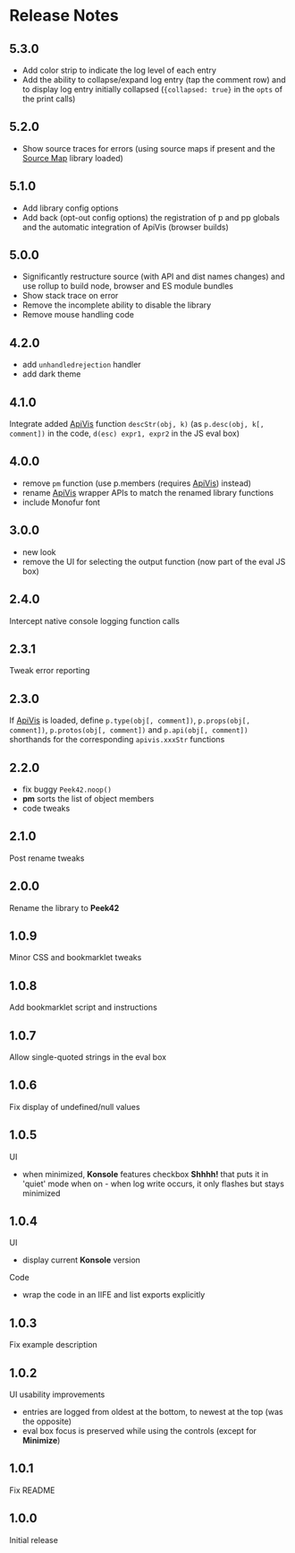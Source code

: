# Release Notes

## 5.3.0

- Add color strip to indicate the log level of each entry
- Add the ability to collapse/expand log entry (tap the comment row) and to display log entry initially collapsed (`{collapsed: true}` in the `opts` of the print calls)

## 5.2.0

- Show source traces for errors (using source maps if present and the [Source Map](https://github.com/mozilla/source-map) library loaded)

## 5.1.0

- Add library config options
- Add back (opt-out config options) the registration of p and pp globals and the automatic integration of ApiVis (browser builds)

## 5.0.0

- Significantly restructure source (with API and dist names changes) and use rollup to build node, browser and ES module bundles
- Show stack trace on error
- Remove the incomplete ability to disable the library
- Remove mouse handling code

## 4.2.0

- add `unhandledrejection` handler
- add dark theme

## 4.1.0

Integrate added [ApiVis](https://github.com/rpeev/apivis) function `descStr(obj, k)` (as `p.desc(obj, k[, comment])` in the code, `d(esc) expr1, expr2` in the JS eval box)

## 4.0.0

- remove `pm` function (use p.members (requires [ApiVis](https://github.com/rpeev/apivis)) instead)
- rename [ApiVis](https://github.com/rpeev/apivis) wrapper APIs to match the renamed library functions
- include Monofur font

## 3.0.0

- new look
- remove the UI for selecting the output function (now part of the eval JS box)

## 2.4.0

Intercept native console logging function calls

## 2.3.1

Tweak error reporting

## 2.3.0

If [ApiVis](https://github.com/rpeev/apivis) is loaded, define `p.type(obj[, comment])`, `p.props(obj[, comment])`, `p.protos(obj[, comment])` and `p.api(obj[, comment])` shorthands for the corresponding `apivis.xxxStr` functions

## 2.2.0

- fix buggy `Peek42.noop()`
- **pm** sorts the list of object members
- code tweaks

## 2.1.0

Post rename tweaks

## 2.0.0

Rename the library to **Peek42**

## 1.0.9

Minor CSS and bookmarklet tweaks

## 1.0.8

Add bookmarklet script and instructions

## 1.0.7

Allow single-quoted strings in the eval box

## 1.0.6

Fix display of undefined/null values

## 1.0.5

UI

* when minimized, **Konsole** features checkbox **Shhhh!** that puts it in 'quiet' mode when on - when log write occurs, it only flashes but stays minimized

## 1.0.4

UI

* display current **Konsole** version

Code

* wrap the code in an IIFE and list exports explicitly

## 1.0.3

Fix example description

## 1.0.2

UI usability improvements

* entries are logged from oldest at the bottom, to newest at the top (was the opposite)
* eval box focus is preserved while using the controls (except for **Minimize**)

## 1.0.1

Fix README

## 1.0.0

Initial release
